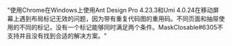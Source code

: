 "使用Chrome在Windows上使用Ant Design Pro 4.23.3和Umi 4.0.24在移动屏幕上遇到布局标记无效的问题，因为带有重复代码图的重用码。不同页面和抽屉使用的不同的标记，没有一个标记能够同时满足两个条件。MaskClosable#6305不支持并且没有找到合适的解决方案。"
